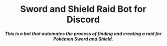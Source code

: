 
<h1 align="center">Sword and Shield Raid Bot for Discord</h1>

<h5 align="center">This is a bot that automates the process of finding and creating a raid for Pokémon Sword and Shield.</h5>
